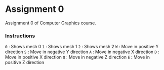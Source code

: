 # Assignment 0
Assignment 0 of Computer Graphics course.

### Instructions
```0``` : Shows mesh 0
```1``` : Shows mesh 1
```2``` : Shows mesh 2
```W``` : Move in positive Y direction
```S``` : Move in negative Y direction
```A``` : Move in negative X direction
```D``` : Move in positive X direction
```Q``` : Move in negative Z direction
```E``` : Move in positive Z direction
